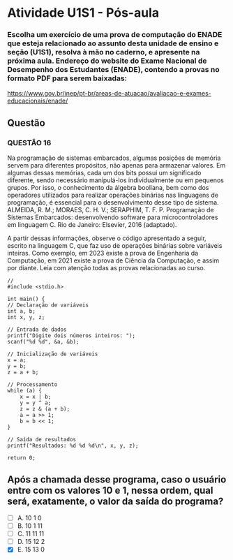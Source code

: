 # **Atividade U1S1 - Pós-aula**

### Escolha um exercício de uma prova de computação do ENADE que esteja relacionado ao assunto desta unidade de ensino e seção (U1S1), resolva à mão no caderno, e apresente na próxima aula. Endereço do website do Exame Nacional de Desempenho dos Estudantes (ENADE), contendo a provas no formato PDF para serem baixadas:
https://www.gov.br/inep/pt-br/areas-de-atuacao/avaliacao-e-exames-educacionais/enade/

## Questão

### QUESTÃO 16 


Na programação de sistemas embarcados, algumas posições de memória servem para diferentes propósitos, não apenas para armazenar valores. Em algumas dessas memórias, cada um dos bits possui um significado diferente, 
sendo necessário manipulá-los individualmente ou em pequenos grupos.  Por isso, o conhecimento da álgebra booliana, bem como dos operadores utilizados para realizar operações binárias nas linguagens de programação, é essencial para o 
desenvolvimento desse tipo de sistema. ALMEIDA, R. M.; MORAES, C. H. V.; SERAPHIM, T. F. P. Programação de Sistemas Embarcados: desenvolvendo  software para microcontroladores em linguagem C. Rio de Janeiro: Elsevier, 2016 (adaptado). 


A partir dessas informações, observe o código apresentado a seguir, escrito na linguagem C, que faz uso de operações binárias sobre variáveis inteiras.
Como exemplo, em 2023 existe a prova de Engenharia da Computação, em 2021 existe a prova de Ciência da Computação, e assim por diante. Leia com atenção todas as provas relacionadas ao curso.

<p></p>

    //
    #include <stdio.h>

    int main() {
    // Declaração de variáveis
    int a, b;
    int x, y, z;

    // Entrada de dados
    printf("Digite dois números inteiros: ");
    scanf("%d %d", &a, &b);

    // Inicialização de variáveis
    x = a;
    y = b;
    z = a + b;

    // Processamento
    while (a) {
        x = x | b;
        y = y ^ a;
        z = z & (a + b);
        a = a >> 1;
        b = b << 1;
    }

    // Saída de resultados
    printf("Resultados: %d %d %d\n", x, y, z);

    return 0;

## Após a chamada desse programa, caso o usuário entre com os valores 10 e 1, nessa ordem, qual será, exatamente, o valor da saída do programa? 
<p> </p>

- [ ] A. 10 1 0
- [ ] B. 10 1 11
- [ ] C. 11 11 11
- [ ] D. 15 12 2
- [X] E. 15 13 0
